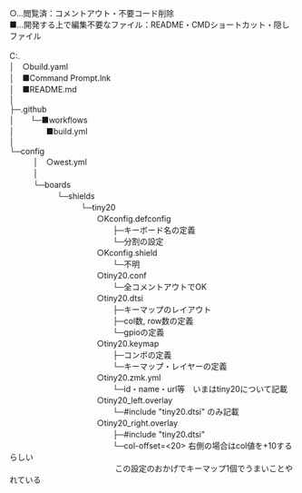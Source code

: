 ○...閲覧済：コメントアウト・不要コード削除<br>
■...開発する上で編集不要なファイル：README・CMDショートカット・隠しファイル<br>
<br>
C:.<br>
│　○build.yaml<br>
│　■Command Prompt.lnk<br>
│　■README.md<br>
│<br>
├─.github<br>
│　　└─■workflows<br>
│　　　　■build.yml<br>
│<br>
└─config<br>
　　　│　○west.yml<br>
　　　│<br>
　　　└─boards<br>
　　　　　　└─shields<br>
　　　　　　　　　└─tiny20<br>
　　　　　　　　　　　○Kconfig.defconfig<br>
　　　　　　　　　　　　　├─キーボード名の定義<br>
　　　　　　　　　　　　　└─分割の設定<br>
　　　　　　　　　　　○Kconfig.shield<br>
　　　　　　　　　　　　　└─不明<br>
　　　　　　　　　　　○tiny20.conf<br>
　　　　　　　　　　　　　└─全コメントアウトでOK<br>
　　　　　　　　　　　○tiny20.dtsi<br>
　　　　　　　　　　　　　├─キーマップのレイアウト<br>
　　　　　　　　　　　　　├─col数, row数の定義<br>
　　　　　　　　　　　　　└─gpioの定義<br>
　　　　　　　　　　　○tiny20.keymap<br>
　　　　　　　　　　　　　├─コンボの定義<br>
　　　　　　　　　　　　　└─キーマップ・レイヤーの定義<br>
　　　　　　　　　　　○tiny20.zmk.yml<br>
　　　　　　　　　　　　　└─id・name・url等　いまはtiny20について記載<br>
　　　　　　　　　　　○tiny20_left.overlay<br>
　　　　　　　　　　　　　└─#include "tiny20.dtsi" のみ記載<br>
　　　　　　　　　　　○tiny20_right.overlay<br>
　　　　　　　　　　　　　├─#include "tiny20.dtsi"<br>
　　　　　　　　　　　　　└─col-offset=<20> 右側の場合はcol値を+10するらしい<br>
　　　　　　　　　　　　　                  この設定のおかげでキーマップ1個でうまいことやれている<br>
